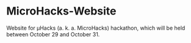 # MicroHacks-Website
Website for µHacks (a. k. a. MicroHacks) hackathon, which will be held between October 29 and October 31.
